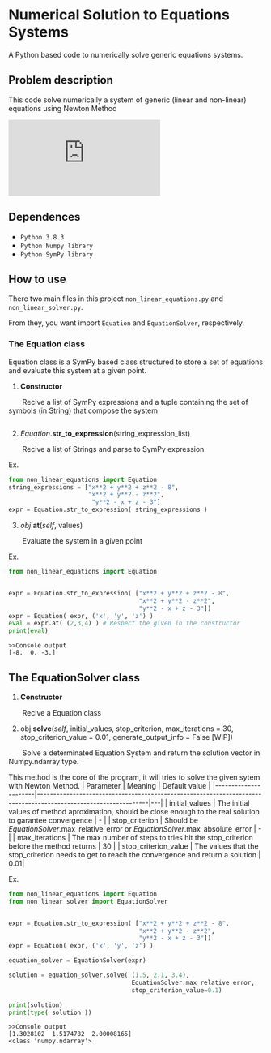 # Numerical Solution to Equations Systems
 A Python based code to numerically solve generic equations systems.
 
## Problem description
 
This code solve numerically a system of generic (linear and non-linear) equations using Newton Method

![](https://latex.codecogs.com/gif.latex?%5Clarge%20%5Cleft%5C%7B%5Cbegin%7Bmatrix%7D%20f_1%28x_1%2C%20x_2%2C%20...%2C%20x_n%29%20%3D%200%20%5C%5C%20f_2%28x_1%2C%20x_2%2C%20...%2C%20x_n%29%20%3D%200%20%5C%5C%20...%20%5C%5C%20f_n%28x_1%2C%20x_2%2C%20...%2C%20x_n%29%20%3D%200%20%5Cend%7Bmatrix%7D%5Cright.)

## Dependences

- ``` Python 3.8.3 ``` 
- ``` Python Numpy library ```
- ``` Python SymPy library ```

## How to use 
There two main files in this project `non_linear_equations.py` and `non_linear_solver.py`.

From they, you want import `Equation` and `EquationSolver`, respectively. 

### The Equation class
Equation class is a SymPy based class structured to store a set of equations and evaluate this system at a given point. 

1. **Constructor**

&nbsp;&nbsp;&nbsp;&nbsp;&nbsp;&nbsp; Recive a list of SymPy expressions and a tuple containing the set of symbols (in String) that compose the system

```python

```

2. _Equation_.**str_to_expression**(string_expression_list)

 &nbsp;&nbsp;&nbsp;&nbsp;&nbsp;&nbsp; Recive a list of Strings and parse to SymPy expression
 
 Ex.
 ```python
 from non_linear_equations import Equation
 string_expressions = ["x**2 + y**2 + z**2 - 8",
                       "x**2 + y**2 - z**2",
                        "y**2 - x + z - 3"]
 expr = Equation.str_to_expression( string_expressions )
 ```
 
3. _obj_.**at**(_self_, values)

&nbsp;&nbsp;&nbsp;&nbsp;&nbsp;&nbsp; Evaluate the system in a given point

Ex.
```python
from non_linear_equations import Equation


expr = Equation.str_to_expression( ["x**2 + y**2 + z**2 - 8",
                                    "x**2 + y**2 - z**2",
                                    "y**2 - x + z - 3"])
expr = Equation( expr, ('x', 'y', 'z') )
eval = expr.at( (2,3,4) ) # Respect the given in the constructor
print(eval)
```
```
>>Console output
[-8.  0. -3.]
```

## The EquationSolver class

1. **Constructor**

&nbsp;&nbsp;&nbsp;&nbsp;&nbsp;&nbsp; Recive a Equation class

2. obj.**solve**(_self_, initial_values, stop_criterion, max_iterations = 30, stop_criterion_value = 0.01, generate_output_info = False [WIP])

&nbsp;&nbsp;&nbsp;&nbsp;&nbsp;&nbsp; Solve a determinated Equation System and return the solution vector in Numpy.ndarray type.

This method is the core of the program, it will tries to solve the given sytem with Newton Method.
| Parameter            |                       Meaning | Default value  |
|----------------------|----------------------------------------------------------------------------------------------------------------|---|
| initial_values       | The initial values of method aproximation, should be close enough to the real solution to garantee convergence | - |
| stop_criterion       | Should be _EquationSolver_.max_relative_error or  _EquationSolver_.max_absolute_error                          | - |
| max_iterations       | The max number of steps to tries hit the stop_criterion  before the method returns                             | 30 |
| stop_criterion_value | The values that the stop_criterion needs to get to reach the convergence and return a solution                 | 0.01|

Ex.

```python
from non_linear_equations import Equation
from non_linear_solver import EquationSolver


expr = Equation.str_to_expression( ["x**2 + y**2 + z**2 - 8",
                                    "x**2 + y**2 - z**2",
                                    "y**2 - x + z - 3"])
expr = Equation( expr, ('x', 'y', 'z') )

equation_solver = EquationSolver(expr)

solution = equation_solver.solve( (1.5, 2.1, 3.4),
                                  EquationSolver.max_relative_error,
                                  stop_criterion_value=0.1)

print(solution)
print(type( solution ))
```

```
>>Console output
[1.3028102  1.5174782  2.00008165]
<class 'numpy.ndarray'>
```

